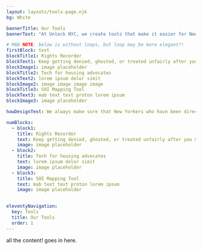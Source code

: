 ```yaml
---
layout: layouts/tools-page.njk
bg: White

bannerTitle: Our Tools
bannerText: "At Unlock NYC, we create tools that make it easier for New Yorkers with housing vouchers (like CityFHEPS, Section 8, HASA, and more) to keep a paper trail of your housing search, get justice after you’re treated unfairly, and make the voucher system work better for everyone."

# MAB NOTE: below is without loops, but loop may be more elegant?! 
firstBlock: text
blockTitle1: Rights Recorder
blockText1: Keep getting denied, ghosted, or treated unfairly after you mention your housing voucher? Use our free tools to make a paper trail, flex your rights, and get support.
blockImage1: image placeholder
blockTitle2: Tech for housing advocates
blockText2: lorem ipsum dolor simit
blockImage2: image image image image
blockTitle3: SOI Mapping Tool
blockText3: mab text text proton lorem ipsum
blockImage3: image placeholder

howDesignText: We always make sure that New Yorkers who have been directly impacted by voucher discrimination are involved at every step of our design process. Half of our staff and 100% of our governing board have used vouchers in NYC, and we frequently invite others in our community to speak up about what new tools we should build and how to improve our existing tools.

numBlocks:
  - block1:
    title: Rights Recorder
    text: Keep getting denied, ghosted, or treated unfairly after you mention your housing voucher? Use our free tools to make a paper trail, flex your rights, and get support.
    image: image placeholder
  - block2:
    title: Tech for housing advocates
    text: lorem ipsum dolor simit
    image: image placeholder
  - block3:
    title: SOI Mapping Tool
    text: mab text text proton lorem ipsum
    image: image placeholder
  

eleventyNavigation:
  key: Tools
  title: Our Tools
  order: 1
---
```


all the content! goes in here. 